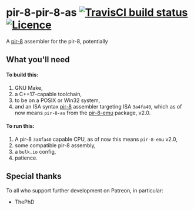 # pir-8-pir-8-as [![TravisCI build status](https://travis-ci.com/nabijaczleweli/pir-8-pir-8-as.svg?branch=master)](https://travis-ci.com/nabijaczleweli/pir-8-pir-8-as) [![Licence](https://img.shields.io/badge/license-MIT-blue.svg?style=flat)](LICENSE)
A [pir-8](https://github.com/thecoshman/pir-8) assembler for the pir-8, potentially

## What you'll need
#### To build this:
1. GNU Make,
2. a C++17-capable toolchain,
3. to be on a POSIX or Win32 system,
4. and an ISA syntax [pir-8](https://github.com/thecoshman/pir-8) assembler targeting ISA `3a4fa40`,
   which as of now means `pir-8-as` from the [pir-8-emu](https://github.com/LoungeCPP/pir-8-emu) package, v2.0.

#### To run this:
1. A pir-8 `3a4fa40` capable CPU, as of now this means `pir-8-emu` v2.0,
2. some compatible pir-8 assembly,
3. a `bulk.io` config,
4. patience.

## Special thanks

To all who support further development on Patreon, in particular:

  * ThePhD
